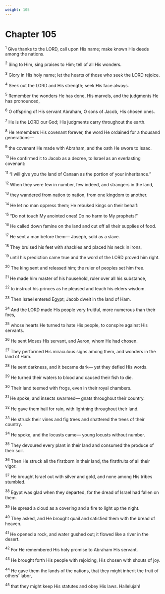 ```yaml
---
weight: 105
---
```


# Chapter 105

<sup>1</sup> Give thanks to the LORD, call upon His name; make known His deeds among the nations. 

<sup>2</sup> Sing to Him, sing praises to Him; tell of all His wonders. 

<sup>3</sup> Glory in His holy name; let the hearts of those who seek the LORD rejoice. 

<sup>4</sup> Seek out the LORD and His strength; seek His face always. 

<sup>5</sup> Remember the wonders He has done, His marvels, and the judgments He has pronounced, 

<sup>6</sup> O offspring of His servant Abraham, O sons of Jacob, His chosen ones. 

<sup>7</sup> He is the LORD our God; His judgments carry throughout the earth. 

<sup>8</sup> He remembers His covenant forever, the word He ordained for a thousand generations— 

<sup>9</sup> the covenant He made with Abraham, and the oath He swore to Isaac. 

<sup>10</sup> He confirmed it to Jacob as a decree, to Israel as an everlasting covenant: 

<sup>11</sup> “I will give you the land of Canaan as the portion of your inheritance.” 

<sup>12</sup> When they were few in number, few indeed, and strangers in the land, 

<sup>13</sup> they wandered from nation to nation, from one kingdom to another. 

<sup>14</sup> He let no man oppress them; He rebuked kings on their behalf: 

<sup>15</sup> “Do not touch My anointed ones! Do no harm to My prophets!” 

<sup>16</sup> He called down famine on the land and cut off all their supplies of food. 

<sup>17</sup> He sent a man before them— Joseph, sold as a slave. 

<sup>18</sup> They bruised his feet with shackles and placed his neck in irons, 

<sup>19</sup> until his prediction came true and the word of the LORD proved him right. 

<sup>20</sup> The king sent and released him; the ruler of peoples set him free. 

<sup>21</sup> He made him master of his household, ruler over all his substance, 

<sup>22</sup> to instruct his princes as he pleased and teach his elders wisdom. 

<sup>23</sup> Then Israel entered Egypt; Jacob dwelt in the land of Ham. 

<sup>24</sup> And the LORD made His people very fruitful, more numerous than their foes, 

<sup>25</sup> whose hearts He turned to hate His people, to conspire against His servants. 

<sup>26</sup> He sent Moses His servant, and Aaron, whom He had chosen. 

<sup>27</sup> They performed His miraculous signs among them, and wonders in the land of Ham. 

<sup>28</sup> He sent darkness, and it became dark— yet they defied His words. 

<sup>29</sup> He turned their waters to blood and caused their fish to die. 

<sup>30</sup> Their land teemed with frogs, even in their royal chambers. 

<sup>31</sup> He spoke, and insects swarmed— gnats throughout their country. 

<sup>32</sup> He gave them hail for rain, with lightning throughout their land. 

<sup>33</sup> He struck their vines and fig trees and shattered the trees of their country. 

<sup>34</sup> He spoke, and the locusts came— young locusts without number. 

<sup>35</sup> They devoured every plant in their land and consumed the produce of their soil. 

<sup>36</sup> Then He struck all the firstborn in their land, the firstfruits of all their vigor. 

<sup>37</sup> He brought Israel out with silver and gold, and none among His tribes stumbled. 

<sup>38</sup> Egypt was glad when they departed, for the dread of Israel had fallen on them. 

<sup>39</sup> He spread a cloud as a covering and a fire to light up the night. 

<sup>40</sup> They asked, and He brought quail and satisfied them with the bread of heaven. 

<sup>41</sup> He opened a rock, and water gushed out; it flowed like a river in the desert. 

<sup>42</sup> For He remembered His holy promise to Abraham His servant. 

<sup>43</sup> He brought forth His people with rejoicing, His chosen with shouts of joy. 

<sup>44</sup> He gave them the lands of the nations, that they might inherit the fruit of others’ labor, 

<sup>45</sup> that they might keep His statutes and obey His laws. Hallelujah! 


